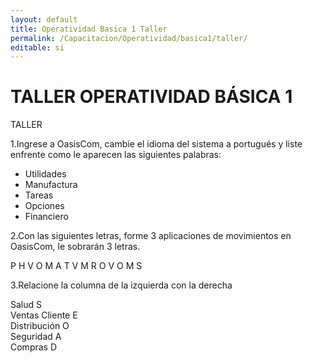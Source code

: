 ```yaml
---
layout: default
title: Operatividad Basica 1 Taller
permalink: /Capacitacion/Operatividad/basica1/taller/
editable: si
---
```


# TALLER OPERATIVIDAD BÁSICA 1  


TALLER  

1.Ingrese a OasisCom, cambie el idioma del sistema a portugués y liste enfrente como le aparecen las siguientes palabras:  

- Utilidades  
- Manufactura  
- Tareas  
- Opciones  
- Financiero  

2.Con las siguientes letras, forme 3 aplicaciones de movimientos en OasisCom, le sobrarán 3 letras.  

P     H     V     O     M     A     T     V     M     R     O     V     O     M     S  

3.Relacione la columna de la izquierda con la derecha  

Salud     				S  
Ventas Cliente     		E  
Distribución      		O  
Seguridad     			A  
Compras      			D  


